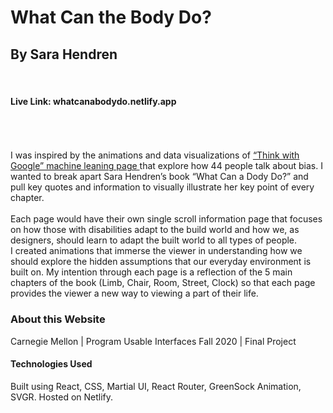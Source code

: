 # What Can the Body Do? 
## By Sara Hendren
<br/>

#### Live Link: whatcanabodydo.netlify.app

<br/>
<br/>
<br/>
I was inspired by the animations and data visualizations of <a href="https://www.thinkwithgoogle.com/feature/ml-fairness-for-marketers/"> “Think with Google” machine leaning page </a> that explore how 44 people talk about bias. I wanted to break apart Sara Hendren’s book “What Can a Dody Do?” and pull key quotes and information to visually illustrate her key point of every chapter. 
<br/>
<br/>
Each page would have their own single scroll information page that focuses on how those with disabilities adapt to the build world and how we, as designers, should learn to adapt the built world to all types of people. 
<br/>
I created animations that immerse the viewer in understanding how we should explore the hidden assumptions that our everyday environment is built on. My intention through each page is a reflection of the 5 main chapters of the book (Limb, Chair, Room, Street, Clock) so that each page provides the viewer a new way to viewing a part of their life.

### About this Website
Carnegie Mellon | Program Usable Interfaces Fall 2020 | Final Project
#### Technologies Used
Built using React, CSS, Martial UI, React Router, GreenSock Animation, SVGR. Hosted on Netlify.
